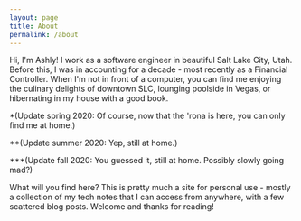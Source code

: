 ```yaml
---
layout: page
title: About
permalink: /about
---
```


Hi, I'm Ashly!
I work as a software engineer in beautiful Salt Lake City, Utah. Before this, I was in accounting for a decade - most recently as a Financial Controller. When I'm not in front of a computer, you can find me enjoying the culinary delights of downtown SLC, lounging poolside in Vegas, or hibernating in my house with a good book.  

*(Update spring 2020: Of course, now that the 'rona is here, you can only find me at home.)

**(Update summer 2020: Yep, still at home.)

***(Update fall 2020: You guessed it, still at home. Possibly slowly going mad?)

What will you find here? This is pretty much a site for personal use - mostly a collection of my tech notes that I can access from anywhere, with a few scattered blog posts. Welcome and thanks for reading!
